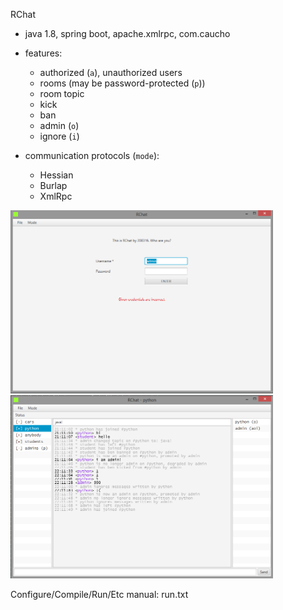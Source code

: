 RChat  
* java 1.8, spring boot, apache.xmlrpc, com.caucho  
* features:
  - authorized (`a`), unauthorized users 
  - rooms (may be password-protected (`p`))
  - room topic
  - kick
  - ban
  - admin (`o`)
  - ignore (`i`)
  
* communication protocols (`mode`): 
  - Hessian  
  - Burlap  
  - XmlRpc
  
<img src="screenshots/screenshot1.png" alt="" width="420"/>
<img src="screenshots/screenshot2.png" alt="" width="420"/>  
  
Configure/Compile/Run/Etc manual: run.txt
